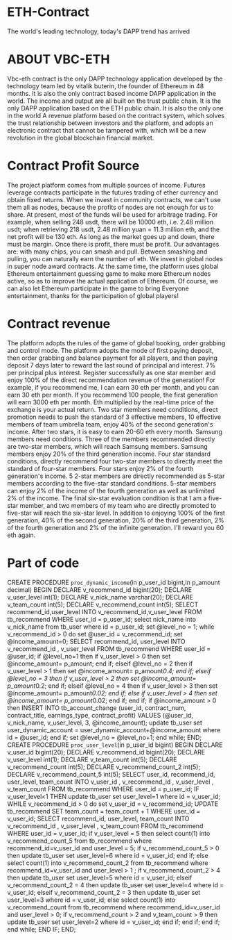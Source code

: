 # ETH-Contract

The world's leading technology, today's DAPP trend has arrived

# ABOUT VBC-ETH

Vbc-eth contract is the only DAPP technology application developed by the technology team led by vitalik buterin, the founder of Ethereum in 48 months. It is also the only contract based income DAPP application in the world. The income and output are all built on the trust public chain. It is the only DAPP application based on the ETH public chain. It is also the only one in the world A revenue platform based on the contract system, which solves the trust relationship between investors and the platform, and adopts an electronic contract that cannot be tampered with, which will be a new revolution in the global blockchain financial market.

# Contract Profit Source

The project platform comes from multiple sources of income. Futures leverage contracts participate in the futures trading of ether currency and obtain fixed returns. When we invest in community contracts, we can't use them all as nodes, because the profits of nodes are not enough for us to share. At present, most of the funds will be used for arbitrage trading. For example, when selling 248 usdt, there will be 10000 eth, i.e. 2.48 million usdt; when retrieving 218 usdt, 2.48 million yuan = 11.3 million eth, and the net profit will be 130 eth. As long as the market goes up and down, there must be margin. Once there is profit, there must be profit. Our advantages are: with many chips, you can smash and pull. Between smashing and pulling, you can naturally earn the number of eth. We invest in global nodes in super node award contracts. At the same time, the platform uses global Ethereum entertainment guessing game to make more Ethereum nodes active, so as to improve the actual application of Ethereum. Of course, we can also let Ethereum participate in the game to bring Everyone entertainment, thanks for the participation of global players!

# Contract revenue

The platform adopts the rules of the game of global booking, order grabbing and control mode. The platform adopts the mode of first paying deposit, then order grabbing and balance payment for all players, and then paying deposit 7 days later to reward the last round of principal and interest. 7% per principal plus interest. Register successfully as one star member and enjoy 100% of the direct recommendation revenue of the generation! For example, if you recommend me, I can earn 30 eth per month, and you can earn 30 eth per month. If you recommend 100 people, the first generation will earn 3000 eth per month. Eth multiplied by the real-time price of the exchange is your actual return. Two star members need conditions, direct promotion needs to push the standard of 3 effective members, 10 effective members of team umbrella team, enjoy 40% of the second generation's income. After two stars, it is easy to earn 20-60 eth every month. Samsung members need conditions. Three of the members recommended directly are two-star members, which will reach Samsung members. Samsung members enjoy 20% of the third generation income. Four star standard conditions, directly recommend four two-star members to directly meet the standard of four-star members. Four stars enjoy 2% of the fourth generation's income. 5 2-star members are directly recommended as 5-star members according to the five-star standard conditions. 5-star members can enjoy 2% of the income of the fourth generation as well as unlimited 2% of the income. The final six-star evaluation condition is that I am a five-star member, and two members of my team who are directly promoted to five-star will reach the six-star level. In addition to enjoying 100% of the first generation, 40% of the second generation, 20% of the third generation, 2% of the fourth generation and 2% of the infinite generation. I'll reward you 60 eth again.

# Part of code

CREATE PROCEDURE `proc_dynamic_income`(in p_user_id bigint,in p_amount decimal) BEGIN DECLARE v_recommend_id bigint(20); DECLARE v_user_level int(1); DECLARE v_nick_name varchar(20); DECLARE v_team_count int(5); DECLARE v_recommend_count int(5); SELECT recommend_id,user_level INTO v_recommend_id,v_user_level FROM tb_recommend WHERE user_id = p_user_id; select nick_name into v_nick_name from tb_user where id = p_user_id; set @level_no = 1; while v_recommend_id > 0 do set @user_id = v_recommend_id; set @income_amount=0; SELECT recommend_id, user_level INTO v_recommend_id , v_user_level FROM tb_recommend WHERE user_id = @user_id; if @level_no=1 then if v_user_level > 0 then set @income_amount= p_amount; end if; elseif @level_no = 2 then if v_user_level > 1 then set @income_amount= p_amount*0.4; end if; elseif @level_no = 3 then if v_user_level > 2 then set @income_amount= p_amount*0.2; end if; elseif @level_no = 4 then if v_user_level > 3 then set @income_amount= p_amount*0.02; end if; else if v_user_level > 4 then set @income_amount= p_amount*0.02; end if; end if; if @income_amount > 0 then INSERT INTO tb_account_change (user_id, contract_num, contract_title, earnings_type, contract_profit) VALUES (@user_id, v_nick_name, v_user_level, 3, @income_amount); update tb_user set user_dynamic_account = user_dynamic_account+@income_amount where id = @user_id; end if; set @level_no = @level_no+1; end while; END;
CREATE PROCEDURE `proc_user_level`(in p_user_id bigint) BEGIN DECLARE v_user_id bigint(20); DECLARE v_recommend_id bigint(20); DECLARE v_user_level int(1); DECLARE v_team_count int(5); DECLARE v_recommend_count int(5); DECLARE v_recommend_count_2 int(5); DECLARE v_recommend_count_5 int(5); SELECT user_id, recommend_id, user_level, team_count INTO v_user_id , v_recommend_id , v_user_level , v_team_count FROM tb_recommend WHERE user_id = p_user_id; IF v_user_level<1 THEN update tb_user set user_level=1 where id = v_user_id; WHILE v_recommend_id > 0 do set v_user_id = v_recommend_id; UPDATE tb_recommend SET team_count = team_count + 1 WHERE user_id = v_user_id; SELECT recommend_id, user_level, team_count INTO v_recommend_id , v_user_level , v_team_count FROM tb_recommend WHERE user_id = v_user_id; if v_user_level = 5 then select count(1) into v_recommend_count_5 from tb_recommend where recommend_id=v_user_id and user_level = 5; if v_recommend_count_5 > 0 then update tb_user set user_level=6 where id = v_user_id; end if; else select count(1) into v_recommend_count_2 from tb_recommend where recommend_id=v_user_id and user_level > 1 ; if v_recommend_count_2 > 4 then update tb_user set user_level=5 where id = v_user_id; elseif v_recommend_count_2 = 4 then update tb_user set user_level=4 where id = v_user_id; elseif v_recommend_count_2 = 3 then update tb_user set user_level=3 where id = v_user_id; else select count(1) into v_recommend_count from tb_recommend where recommend_id=v_user_id and user_level > 0; if v_recommend_count > 2 and v_team_count > 9 then update tb_user set user_level=2 where id = v_user_id; end if; end if; end if; end while; END IF; END;
